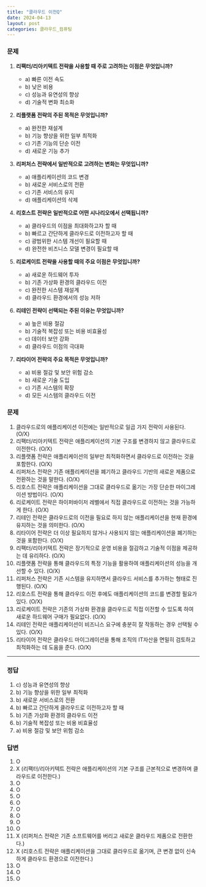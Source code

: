 ```yaml
---
title: "클라우드 이전Q"
date: 2024-04-13
layout: post
categories: 클라우드_컴퓨팅
---
```

### 문제

1.  **리팩터/리아키텍트 전략을 사용할 때 주로 고려하는 이점은 무엇입니까?**
    
    *   a) 빠른 이전 속도
    *   b) 낮은 비용
    *   c) 성능과 유연성의 향상
    *   d) 기술적 변화 최소화
2.  **리플랫폼 전략의 주된 목적은 무엇입니까?**
    
    *   a) 완전한 재설계
    *   b) 기능 향상을 위한 일부 최적화
    *   c) 기존 기능의 단순 이전
    *   d) 새로운 기능 추가
3.  **리퍼처스 전략에서 일반적으로 고려하는 변화는 무엇입니까?**
    
    *   a) 애플리케이션의 코드 변경
    *   b) 새로운 서비스로의 전환
    *   c) 기존 서비스의 유지
    *   d) 애플리케이션의 삭제
4.  **리호스트 전략은 일반적으로 어떤 시나리오에서 선택됩니까?**
    
    *   a) 클라우드의 이점을 최대화하고자 할 때
    *   b) 빠르고 간단하게 클라우드로 이전하고자 할 때
    *   c) 광범위한 시스템 개선이 필요할 때
    *   d) 완전한 비즈니스 모델 변경이 필요할 때
5.  **리로케이트 전략을 사용할 때의 주요 이점은 무엇입니까?**
    
    *   a) 새로운 하드웨어 투자
    *   b) 기존 가상화 환경의 클라우드 이전
    *   c) 완전한 시스템 재설계
    *   d) 클라우드 환경에서의 성능 저하
6.  **리테인 전략이 선택되는 주된 이유는 무엇입니까?**
    
    *   a) 높은 비용 절감
    *   b) 기술적 복잡성 또는 비용 비효율성
    *   c) 데이터 보안 강화
    *   d) 클라우드 이점의 극대화
7.  **리타이어 전략의 주요 목적은 무엇입니까?**
    
    *   a) 비용 절감 및 보안 위험 감소
    *   b) 새로운 기술 도입
    *   c) 기존 시스템의 확장
    *   d) 모든 시스템의 클라우드 이전


### 문제

1.  클라우드로의 애플리케이션 이전에는 일반적으로 일곱 가지 전략이 사용된다. (O/X)
2.  리팩터/리아키텍트 전략은 애플리케이션의 기본 구조를 변경하지 않고 클라우드로 이전한다. (O/X)
3.  리플랫폼 전략은 애플리케이션의 일부만 최적화하면서 클라우드로 이전하는 것을 포함한다. (O/X)
4.  리퍼처스 전략은 기존 애플리케이션을 폐기하고 클라우드 기반의 새로운 제품으로 전환하는 것을 말한다. (O/X)
5.  리호스트 전략은 애플리케이션을 그대로 클라우드로 옮기는 가장 단순한 마이그레이션 방법이다. (O/X)
6.  리로케이트 전략은 하이퍼바이저 레벨에서 직접 클라우드로 이전하는 것을 가능하게 한다. (O/X)
7.  리테인 전략은 클라우드로의 이전을 필요로 하지 않는 애플리케이션을 현재 환경에 유지하는 것을 의미한다. (O/X)
8.  리타이어 전략은 더 이상 필요하지 않거나 사용되지 않는 애플리케이션을 폐기하는 것을 포함한다. (O/X)
9.  리팩터/리아키텍트 전략은 장기적으로 운영 비용을 절감하고 기술적 이점을 제공하는 데 유리하다. (O/X)
10.  리플랫폼 전략을 통해 클라우드의 특정 기능을 활용하여 애플리케이션의 성능을 개선할 수 있다. (O/X)
11.  리퍼처스 전략은 기존 시스템을 유지하면서 클라우드 서비스를 추가하는 형태로 진행된다. (O/X)
12.  리호스트 전략을 통해 클라우드 이전 후에도 애플리케이션의 코드를 변경할 필요가 있다. (O/X)
13.  리로케이트 전략은 기존의 가상화 환경을 클라우드로 직접 이전할 수 있도록 하여 새로운 하드웨어 구매가 필요없다. (O/X)
14.  리테인 전략은 애플리케이션이 비즈니스 요구에 충분히 잘 작동하는 경우 선택될 수 있다. (O/X)
15.  리타이어 전략은 클라우드 마이그레이션을 통해 조직의 IT자산을 면밀히 검토하고 최적화하는 데 도움을 준다. (O/X)



<hr>




### 정답

1.  c) 성능과 유연성의 향상
2.  b) 기능 향상을 위한 일부 최적화
3.  b) 새로운 서비스로의 전환
4.  b) 빠르고 간단하게 클라우드로 이전하고자 할 때
5.  b) 기존 가상화 환경의 클라우드 이전
6.  b) 기술적 복잡성 또는 비용 비효율성
7.  a) 비용 절감 및 보안 위험 감소


### 답변

1.  O
2.  X (리팩터/리아키텍트 전략은 애플리케이션의 기본 구조를 근본적으로 변경하며 클라우드로 이전한다.)
3.  O
4.  O
5.  O
6.  O
7.  O
8.  O
9.  O
10.  O
11.  X (리퍼처스 전략은 기존 소프트웨어를 버리고 새로운 클라우드 제품으로 전환한다.)
12.  X (리호스트 전략은 애플리케이션을 그대로 클라우드로 옮기며, 큰 변경 없이 신속하게 클라우드 환경으로 이전한다.)
13.  O
14.  O
15.  O